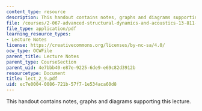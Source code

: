 ```yaml
---
content_type: resource
description: This handout contains notes, graphs and diagrams supporting this lecture.
file: /courses/2-067-advanced-structural-dynamics-and-acoustics-13-811-spring-2004/ec7e00040086721b57f71e534aca60d8_lect_2_9.pdf
file_type: application/pdf
learning_resource_types:
- Lecture Notes
license: https://creativecommons.org/licenses/by-nc-sa/4.0/
ocw_type: OCWFile
parent_title: Lecture Notes
parent_type: CourseSection
parent_uid: 4e7bbb40-e87e-9225-6de9-e69c82d3912b
resourcetype: Document
title: lect_2_9.pdf
uid: ec7e0004-0086-721b-57f7-1e534aca60d8
---
```

This handout contains notes, graphs and diagrams supporting this lecture.